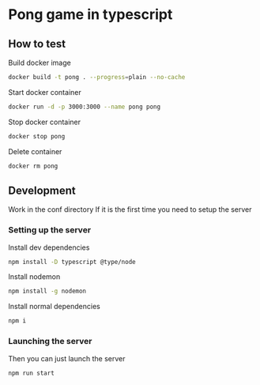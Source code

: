 # Pong game in typescript
## How to test
Build docker image
```bash
docker build -t pong . --progress=plain --no-cache
```
Start docker container
```bash
docker run -d -p 3000:3000 --name pong pong
```
Stop docker container
```bash
docker stop pong
```
Delete container
```bash
docker rm pong
```

## Development
Work in the conf directory
If it is the first time you need to setup the server
### Setting up the server
Install dev dependencies
```bash
npm install -D typescript @type/node
```
Install nodemon
```bash
npm install -g nodemon
```
Install normal dependencies
```bash
npm i
```
### Launching the server
Then you can just launch the server
```bash
npm run start
```
